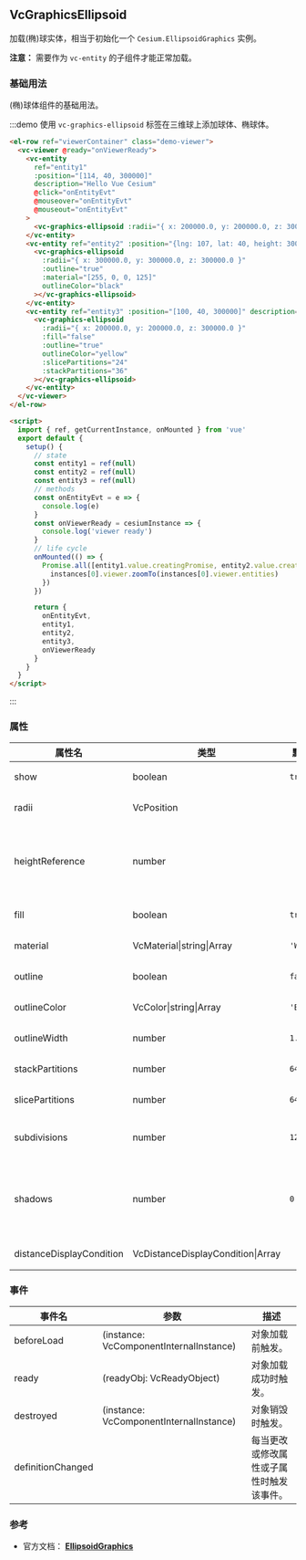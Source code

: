 ## VcGraphicsEllipsoid

加载(椭)球实体，相当于初始化一个 `Cesium.EllipsoidGraphics` 实例。

**注意：** 需要作为 `vc-entity` 的子组件才能正常加载。

### 基础用法

(椭)球体组件的基础用法。

:::demo 使用 `vc-graphics-ellipsoid` 标签在三维球上添加球体、椭球体。

```html
<el-row ref="viewerContainer" class="demo-viewer">
  <vc-viewer @ready="onViewerReady">
    <vc-entity
      ref="entity1"
      :position="[114, 40, 300000]"
      description="Hello Vue Cesium"
      @click="onEntityEvt"
      @mouseover="onEntityEvt"
      @mouseout="onEntityEvt"
    >
      <vc-graphics-ellipsoid :radii="{ x: 200000.0, y: 200000.0, z: 300000.0 }" material="blue" :outline="true"></vc-graphics-ellipsoid>
    </vc-entity>
    <vc-entity ref="entity2" :position="{lng: 107, lat: 40, height: 300000}" description="Hello Vue Cesium">
      <vc-graphics-ellipsoid
        :radii="{ x: 300000.0, y: 300000.0, z: 300000.0 }"
        :outline="true"
        :material="[255, 0, 0, 125]"
        outlineColor="black"
      ></vc-graphics-ellipsoid>
    </vc-entity>
    <vc-entity ref="entity3" :position="[100, 40, 300000]" description="Hello Vue Cesium">
      <vc-graphics-ellipsoid
        :radii="{ x: 200000.0, y: 200000.0, z: 300000.0 }"
        :fill="false"
        :outline="true"
        outlineColor="yellow"
        :slicePartitions="24"
        :stackPartitions="36"
      ></vc-graphics-ellipsoid>
    </vc-entity>
  </vc-viewer>
</el-row>

<script>
  import { ref, getCurrentInstance, onMounted } from 'vue'
  export default {
    setup() {
      // state
      const entity1 = ref(null)
      const entity2 = ref(null)
      const entity3 = ref(null)
      // methods
      const onEntityEvt = e => {
        console.log(e)
      }
      const onViewerReady = cesiumInstance => {
        console.log('viewer ready')
      }
      // life cycle
      onMounted(() => {
        Promise.all([entity1.value.creatingPromise, entity2.value.creatingPromise, entity3.value.creatingPromise]).then(instances => {
          instances[0].viewer.zoomTo(instances[0].viewer.entities)
        })
      })

      return {
        onEntityEvt,
        entity1,
        entity2,
        entity3,
        onViewerReady
      }
    }
  }
</script>
```

:::

### 属性

<!-- prettier-ignore -->
| 属性名 | 类型 | 默认值 | 描述 | 可选值 |
| ----- | ----- | ----- | --- | ------ |
| show | boolean | `true` | `optional` 指定 ellipsoid 是否显示。 |
| radii | VcPosition | | `optional` 指定 ellipsoid 的半径参数。 |
| heightReference | number | | `optional` 指定 ellipsoid 高度模式。 **NONE: 0, CLAMP_TO_GROUND: 1, RELATIVE_TO_GROUND: 2** | 0/1/2 |
| fill | boolean | `true` | `optional` 指定 ellipsoid 是否填充材质。 |
| material | VcMaterial\|string\|Array | `'WHITE'` | `optional` 指定 ellipsoid 材质。 |
| outline | boolean | `false` | `optional` 指定 ellipsoid 是否绘制轮廓线。 |
| outlineColor | VcColor\|string\|Array | `'BLACK'` | `optional` 指定 ellipsoid 轮廓线颜色。 |
| outlineWidth | number | `1.0` | `optional` 指定 ellipsoid 轮廓线宽度。 |
| stackPartitions | number | `64` | `optional` 指定 ellipsoid 横向线数量。 |
| slicePartitions | number | `64` | `optional` 指定 ellipsoid 径向线数量。 |
| subdivisions | number | `128` | `optional` 指定 ellipsoid 每个轮环的样本数，确定曲率粒度。 |
| shadows | number | `0` | `optional` 指定 ellipsoid 是否投射或接受每一个光源的阴影。 **DISABLED: 0, ENABLED: 1, CAST_ONLY: 2, RECEIVE_ONLY: 3** |0/1/2/3|
| distanceDisplayCondition | VcDistanceDisplayCondition\|Array | | `optional` 指定 ellipsoid 随相机距离的显示条件。 |

### 事件

| 事件名            | 参数                                    | 描述                                     |
| ----------------- | --------------------------------------- | ---------------------------------------- |
| beforeLoad        | (instance: VcComponentInternalInstance) | 对象加载前触发。                         |
| ready             | (readyObj: VcReadyObject)               | 对象加载成功时触发。                     |
| destroyed         | (instance: VcComponentInternalInstance) | 对象销毁时触发。                         |
| definitionChanged |                                         | 每当更改或修改属性或子属性时触发该事件。 |

### 参考

- 官方文档： **[EllipsoidGraphics](https://cesium.com/docs/cesiumjs-ref-doc/EllipsoidGraphics.html)**
